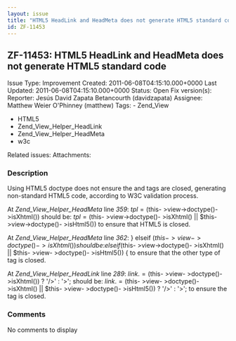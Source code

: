 ```yaml
---
layout: issue
title: "HTML5 HeadLink and HeadMeta does not generate HTML5 standard code"
id: ZF-11453
---
```


ZF-11453: HTML5 HeadLink and HeadMeta does not generate HTML5 standard code
---------------------------------------------------------------------------

 Issue Type: Improvement Created: 2011-06-08T04:15:10.000+0000 Last Updated: 2011-06-08T04:15:10.000+0000 Status: Open Fix version(s): 
 Reporter:  Jesús David Zapata Betancourth (davidzapata)  Assignee:  Matthew Weier O'Phinney (matthew)  Tags: - Zend\_View
- HTML5
- Zend\_View\_Helper\_HeadLink
- Zend\_View\_Helper\_HeadMeta
- w3c
 
 Related issues: 
 Attachments: 
### Description

Using HTML5 doctype does not ensure the and tags are closed, generating non-standard HTML5 code, according to W3C validation process.

At _Zend\_View\_Helper\_HeadMeta_ line _359_: $tpl = ($this- >view->doctype()- >isXhtml()) should be: $tpl = ($this- >view->doctype()- >isXhtml() || $this- >view->doctype()- >isHtml5()) to ensure that HTML5 is closed.

At _Zend\_View\_Helper\_HeadMeta_ line _362_: } elseif ($this- >view->doctype()- >isXhtml()) { should be: } elseif ($this- >view->doctype()- >isXhtml() || $this- >view- >doctype()- >isHtml5()) { to ensure that the other type of tag is closed.

At _Zend\_View\_Helper\_HeadLink_ line _289_: $link .= ($this- >view- >doctype()- >isXhtml()) ? '/>' : '>'; should be: $link .= ($this- >view- >doctype()- >isXhtml() || $this- >view- >doctype()- >isHtml5()) ? '/>' : '>'; to ensure the tag is closed.

 

 

### Comments

No comments to display